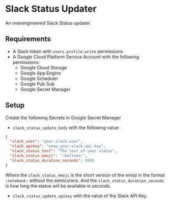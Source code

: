# Slack Status Updater
An overengineered Slack Status updater. 

## Requirements
- A Slack token with `users.profile:write` permissions
- A Google Cloud Platform Service Account with the following permissions:
    - Google Cloud Storage
    - Google App Engine
    - Google Scheduler
    - Google Pub Sub
    - Google Secret Manager

## Setup
Create the following Secrets in Google Secret Manager

- `slack_status_update_body` with the following value:
```json
{
  "slack_user": "your.slack.user",
  "slack_apikey": "xoxp-your-slack-api-key",
  "slack_status_text": "The text of your status",
  "slack_status_emoji": ":balloon:",
  "slack_status_duration_seconds": 9000
}
```

Where the `slack_status_emoji` is the short version of the emoji in the format `:notebook:` without the semicolons. And the `slack_status_duration_seconds` is how long
the status will be available in seconds. 

- `slack_status_update_apikey` with the value of the Slack API Key.
